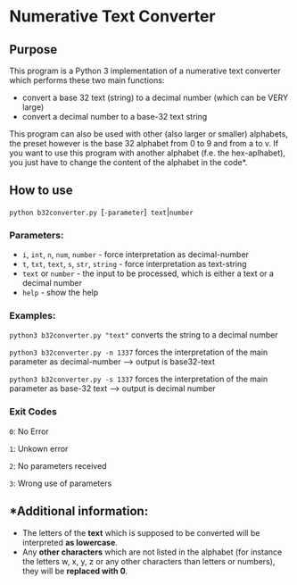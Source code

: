 # Numerative Text Converter
## Purpose
This program is a Python 3 implementation of a numerative text converter which performs these two main functions:
- convert a base 32 text (string) to a decimal number (which can be VERY large)
- convert a decimal number to a base-32 text string

This program can also be used with other (also larger or smaller) alphabets, the preset however is the base 32 alphabet from 0 to 9 and from a to v. If you want to use this program with another alphabet (f.e. the hex-aplhabet), you just have to change the content of the alphabet in the code*.

## How to use
`python b32converter.py `[`-parameter`]` text`|`number`

### Parameters:
- `i`, `int`, `n`, `num`, `number` - force interpretation as decimal-number
- `t`, `txt`, `text`, `s`, `str`, `string` - force interpretation as text-string
- `text` or `number` - the input to be processed, which is either a text or a decimal number
- `help` - show the help

### Examples:
`python3 b32converter.py "text"` converts the string to a decimal number

`python3 b32converter.py -n 1337` forces the interpretation of the main parameter as decimal-number --> output is base32-text

`python3 b32converter.py -s 1337` forces the interpretation of the main parameter as base-32 text --> output is decimal number

### Exit Codes

`0`: No Error

`1`: Unkown error

`2`: No parameters received

`3`: Wrong use of parameters

## *Additional information: 
- The letters of the __text__ which is supposed to be converted will be interpreted __as lowercase__.
- Any __other characters__ which are not listed in the alphabet (for instance the letters w, x, y, z or any other characters than letters or numbers), they will be __replaced with 0__.
